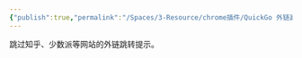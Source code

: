 ```yaml
---
{"publish":true,"permalink":"/Spaces/3-Resource/chrome插件/QuickGo 外链直达.md","created":"2025-06-06","modified":"2025-06-06","tags":["chrome插件"],"cssclasses":""}
---
```


跳过知乎、少数派等网站的外链跳转提示。